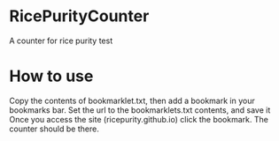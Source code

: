 # RicePurityCounter
A counter for rice purity test

# How to use
Copy the contents of bookmarklet.txt, then add a bookmark in your bookmarks bar. Set the url to the bookmarklets.txt contents, and save it
Once you access the site (ricepurity.github.io) click the bookmark. The counter should be there.
